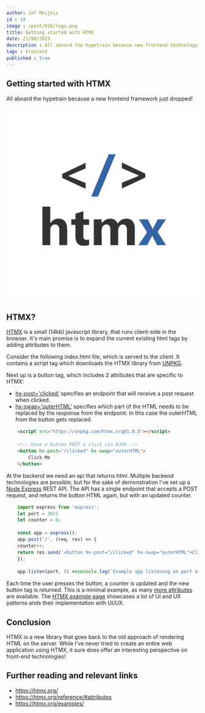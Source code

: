 ```yaml
---
author: Jef Meijvis
id : 18
image : /post/018/logo.png
title: Getting started with HTMX
date: 21/08/2023
description : All aboard the hypetrain because new frontend technology just dropped!
tags : Frontend
published : true
---
```


## Getting started with HTMX
All aboard the hypetrain because a new frontend framework just dropped!

![HTMX Logo [medium]](/static/post/018/logo.png)

## HTMX?

[HTMX](https://htmx.org/) is a small (14kb) javascript library, that runs client-side in the browser.
It's main promise is to expand the current existing html tags by adding attributes to them.

Consider the following index.html file, which is served to the client.
It contains a script tag which downloads the HTMX library from [UNPKG](https://www.unpkg.com/).

Next up is a button tag, which includes 2 attributes that are specific to HTMX:
- [hx-post='clicked'](https://htmx.org/attributes/hx-post/) specifies an endpoint that will receive a post request when clicked.
- [hx-swap='outerHTML'](https://htmx.org/attributes/hx-swap/) specifies which part of the HTML needs to be replaced by the response from the endpoint. In this case the outerHTML from the button gets replaced.


```html
    <script src="https://unpkg.com/htmx.org@1.9.5"></script>

    <!-- have a button POST a click via AJAX -->
    <button hx-post="/clicked" hx-swap="outerHTML">
        Click Me
    </button>
```

At the backend we need an api that returns html.
Multiple backend technologies are possible, but for the sake of demonstration I've set up a [Node Express](https://expressjs.com/) REST API.
The API has a single endpoint that accepts a POST request, and returns the button HTML again, but with an updated counter. 


```js
    import express from 'express';
    let port = 3021
    let counter = 0;

    const app = express();
    app.post('/', (req, res) => {
    counter++;
    return res.send('<button hx-post="/clicked" hx-swap="outerHTML">Click Me ' + counter + '</button>');
    });

    app.listen(port, () =>console.log(`Example app listening on port ${port}!`));
```

Each time the user presses the button, a counter is updated and the new button tag is returned.
This is a minimal example, as many [more attributes](https://htmx.org/reference/#attributes) are available.
The [HTMX example page](https://htmx.org/examples/) showcases a lot of UI and UX patterns ands their implementation with UI/UX.

## Conclusion
HTMX is a new library that goes back to the old approach of rendering HTML on the server.
While I've never tried to create an entire web application using HTMX, it sure does offer an interesting perspective on front-end technologies! 

## Further reading and relevant links
- https://htmx.org/
- https://htmx.org/reference/#attributes
- https://htmx.org/examples/
